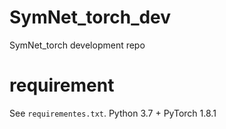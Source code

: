 # SymNet_torch_dev
SymNet_torch development repo

# requirement

See `requirementes.txt`. Python 3.7 + PyTorch 1.8.1